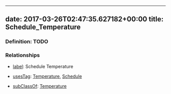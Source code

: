 
---
date: 2017-03-26T02:47:35.627182+00:00
title: Schedule_Temperature
---
### Definition: TODO

### Relationships

* [label](http://www.w3.org/2000/01/rdf-schema#label): Schedule Temperature

* [usesTag](https://brickschema.org/schema/1.0/BrickFrame#usesTag): [Temperature](https://brickschema.org/schema/1.0/BrickTag#Temperature), [Schedule](https://brickschema.org/schema/1.0/BrickTag#Schedule)

* [subClassOf](http://www.w3.org/2000/01/rdf-schema#subClassOf): [Temperature](https://brickschema.org/schema/1.0/Brick#Temperature)
